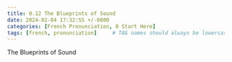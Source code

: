 ```yaml
---
title: 0.12 The Blueprints of Sound
date: 2024-02-04 17:32:SS +/-0800
categories: [French Pronunciation, 0 Start Here]
tags: [french, pronunciation]     # TAG names should always be lowercase
---
```


The Blueprints of Sound

